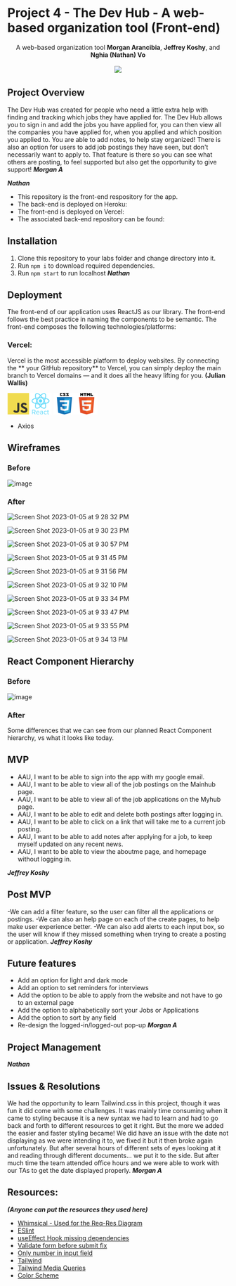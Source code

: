 # Project 4 - The Dev Hub - A web-based organization tool (Front-end)
<div align="center">A web-based organization tool <strong>Morgan Arancibia</strong>, <strong>Jeffrey Koshy</strong>, and <strong>Nghia (Nathan) Vo</strong>
<br></br>
<img src="https://i.imgur.com/ySdkLpv.png"/>
</div>

## Project Overview
The Dev Hub was created for people who need a little extra help with finding and tracking which jobs they have applied for. The Dev Hub allows you to sign in and add the jobs you have applied for, you can then view all the companies you have applied for, when you applied and which position you applied to. You are able to add notes, to help stay organized! There is also an option for users to add job postings they have seen, but don't necessarily want to apply to. That feature is there so you can see what others are posting, to feel supported but also get the opportunity to give support!
**_Morgan A_**

**_Nathan_**
+ This repository is the front-end respository for the app.
+ The back-end is deployed on Heroku: 
+ The front-end is deployed on Vercel: 
+ The associated back-end repository can be found: 

## Installation
1. Clone this repository to your labs folder and change directory into it.
2. Run `npm i` to download required dependencies.
3. Run `npm start` to run localhost
**_Nathan_**

## Deployment
The front-end of our application uses ReactJS as our library. The front-end follows the best practice in naming the components to be semantic. The front-end composes the following technologies/platforms:

### Vercel:
Vercel is the most accessible platform to deploy websites. By connecting the ** your GitHub repository** to Vercel, you can simply deploy the main branch to Vercel domains — and it does all the heavy lifting for you. **(Julian Wallis)**


<img src="https://raw.githubusercontent.com/devicons/devicon/master/icons/javascript/javascript-original.svg" width=10% height=10%><img src="https://raw.githubusercontent.com/devicons/devicon/master/icons/react/react-original-wordmark.svg" width=10% height=10%> <img src="https://raw.githubusercontent.com/devicons/devicon/master/icons/css3/css3-original-wordmark.svg" width=10% height=10%><img src="https://raw.githubusercontent.com/devicons/devicon/master/icons/html5/html5-original-wordmark.svg" width=10% height=10%>
- Axios

## Wireframes
### Before
![image](https://user-images.githubusercontent.com/47038229/210912588-bb31cc95-1eb3-4f72-8c20-4992176a3a8d.png)


### After
![Screen Shot 2023-01-05 at 9 28 32 PM](https://user-images.githubusercontent.com/47038229/210917676-66d3fcec-d140-4ee8-9356-987613e4bc84.png)

![Screen Shot 2023-01-05 at 9 30 23 PM](https://user-images.githubusercontent.com/47038229/210918059-9ae66262-0bcc-4330-acb5-37d15f9e1444.png)

![Screen Shot 2023-01-05 at 9 30 57 PM](https://user-images.githubusercontent.com/47038229/210918079-6302d261-56da-4ad4-8126-2c608062ceae.png)

![Screen Shot 2023-01-05 at 9 31 45 PM](https://user-images.githubusercontent.com/47038229/210918092-cad6b72a-e965-451c-9526-1407b4f6625b.png)

![Screen Shot 2023-01-05 at 9 31 56 PM](https://user-images.githubusercontent.com/47038229/210918108-1edb223a-44b3-4977-bf51-afd0e3697293.png)

![Screen Shot 2023-01-05 at 9 32 10 PM](https://user-images.githubusercontent.com/47038229/210918121-bc1ab73d-c280-4a8a-9899-2a1599adeb7e.png)

![Screen Shot 2023-01-05 at 9 33 34 PM](https://user-images.githubusercontent.com/47038229/210918241-58186790-b742-4997-ab2c-54a826c1cbfc.png)

![Screen Shot 2023-01-05 at 9 33 47 PM](https://user-images.githubusercontent.com/47038229/210918264-0fa18dff-dfaf-441f-bf55-148ba32b1483.png)

![Screen Shot 2023-01-05 at 9 33 55 PM](https://user-images.githubusercontent.com/47038229/210918278-495acd6a-991f-4dd9-b485-c16e72e3b839.png)

![Screen Shot 2023-01-05 at 9 34 13 PM](https://user-images.githubusercontent.com/47038229/210918295-b5b8fe89-5e9f-4a1b-becc-9457e9082b3c.png)


## React Component Hierarchy
### Before
![image](https://user-images.githubusercontent.com/47038229/210912633-9ed4a7b6-3d2b-48e6-8f99-7691209be53c.png)

### After
Some differences that we can see from our planned React Component hierarchy, vs what it looks like today. 

## MVP
+ AAU, I want to be able to sign into the app with my google email.
+ AAU, I want to be able to view all of the job postings on the Mainhub page.
+ AAU, I want to be able to view all of the job applications on the Myhub page.
+ AAU, I want to be able to edit and delete both postings after logging in.
+ AAU, I want to be able to click on a link that will take me to a current job posting.
+ AAU, I want to be able to add notes after applying for a job, to keep myself updated on any recent news.
+ AAU, I want to be able to view the aboutme page, and homepage without logging in.

**_Jeffrey Koshy_**

## Post MVP
-We can add a filter feature, so the user can filter all the applications or postings.
-We can also an help page on each of the create pages, to help make user experience better. 
-We can also add alerts to each input box, so the user will know if they missed something when trying to create a posting or application.
**_Jeffrey Koshy_**

## Future features
- Add an option for light and dark mode
- Add an option to set reminders for interviews
- Add the option to be able to apply from the website and not have to go to an external page
- Add the option to alphabetically sort your Jobs or Applications
- Add the option to sort by any field
- Re-design the logged-in/logged-out pop-up
**_Morgan A_**

## Project Management
**_Nathan_**

## Issues & Resolutions
We had the opportunity to learn Tailwind.css in this project, though it was fun it did come with some challenges. It was mainly time consuming when it came to styling because it is a new syntax we had to learn and had to go back and forth to different resources to get it right. But the more we added the easier and faster styling became!
We did have an issue with the date not displaying as we were intending it to, we fixed it but it then broke again unfortunately. But after several hours of different sets of eyes looking at it and reading through different documents... we put it to the side. But after much time the team attended office hours and we were able to work with our TAs to get the date displayed properly.
**_Morgan A_**

## Resources:
**_(Anyone can put the resources they used here)_**
+ [Whimsical - Used for the Req-Res Diagram](https://whimsical.com)
+ [ESlint](https://stackoverflow.com/questions/41604162/eslint-throws-is-assigned-a-value-but-never-used-webpack-module)
+ [useEffect Hook missing dependencies](https://bobbyhadz.com/blog/react-hook-useeffect-has-missing-dependency)
+ [Validate form before submit fix](https://stephencharlesweiss.com/form-validation-prevent-default-and-on-submit-vs-on-click)
+ [Only number in input field](https://www.geeksforgeeks.org/how-to-force-input-field-to-enter-numbers-only-using-javascript/#:~:text=By%20default%2C%20HTML%205%20input,numeric%20keyboard%20on%20mobile%20devices.)
+ [Tailwind](https://tailwindcomponents.com/cheatsheet/)
+ [Tailwind Media Queries](https://tailwindcss.com/docs/responsive-design)
+ [Color Scheme](https://coolors.co/c3a995-307473-12664f-2dc2bd-805d93)
